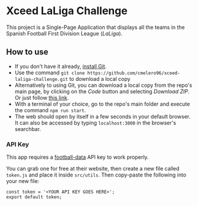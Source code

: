 # Xceed LaLiga Challenge

This project is a Single-Page Application that displays all the teams in the Spanish Football First Division League (_LaLiga_).

## How to use

- If you don't have it already, [install Git](https://github.com/git-guides/install-git).
- Use the command `git clone https://github.com/cmelero96/xceed-laliga-challenge.git` to download a local copy
- Alternatively to using Git, you can download a local copy from the repo's main page, by clicking on the _Code_ button and selecting _Download ZIP_. Or just follow [this link](https://github.com/cmelero96/xceed-laliga-challenge/archive/refs/heads/master.zip).
- With a terminal of your choice, go to the repo's main folder and execute the command `npm run start`.
- The web should open by itself in a few seconds in your default browser. It can also be accessed by typing `localhost:3000` in the browser's searchbar.

### API Key

This app requires a [football-data](https://www.football-data.org/) API key to work properly.

You can grab one for free at their website, then create a new file called `token.js` and place it inside `src/utils`. Then copy-paste the following into your new file:

```
const token = '<YOUR API KEY GOES HERE>';
export default token;
```
